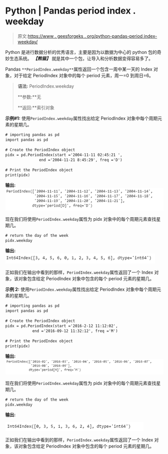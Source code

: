 # Python | Pandas period index . weekday

> 原文:[https://www . geesforgeks . org/python-pandas-period index-weekday/](https://www.geeksforgeeks.org/python-pandas-periodindex-weekday/)

Python 是进行数据分析的优秀语言，主要是因为以数据为中心的 python 包的奇妙生态系统。 ***【熊猫】*** 就是其中一个包，让导入和分析数据变得容易多了。

Pandas `**PeriodIndex.weekday**`属性返回一个包含一周中某一天的 Index 对象，对于给定 PeriodIndex 对象中的每个 period 元素，周一=0 到周日=6。

> **语法:** PeriodIndex.weekday
> 
> **参数:**无
> 
> **返回:**索引对象

**示例#1:** 使用`PeriodIndex.weekday`属性找出给定 PeriodIndex 对象中每个周期元素的星期几。

```
# importing pandas as pd
import pandas as pd

# Create the PeriodIndex object
pidx = pd.PeriodIndex(start ='2004-11-11 02:45:21 ', 
               end ='2004-11-21 8:45:29', freq ='D')

# Print the PeriodIndex object
print(pidx)
```

**输出:**
![](img/e450cb83bc7578514d3e77f8b331051e.png)

现在我们将使用`PeriodIndex.weekday`属性为 pidx 对象中的每个周期元素查找星期几。

```
# return the day of the week
pidx.weekday
```

**输出:**
![](img/d36bc55c44cf64ad366104c1d0786162.png)

正如我们在输出中看到的那样，`PeriodIndex.weekday`属性返回了一个 Index 对象，该对象包含给定 PeriodIndex 对象中包含的每个 period 元素的星期几。

**示例 2:** 使用`PeriodIndex.weekday`属性找出给定 PeriodIndex 对象中每个周期元素的星期几。

```
# importing pandas as pd
import pandas as pd

# Create the PeriodIndex object
pidx = pd.PeriodIndex(start ='2016-2-12 11:12:02',
            end ='2016-09-12 11:32:12', freq ='M')

# Print the PeriodIndex object
print(pidx)
```

**输出:**
![](img/a9b4b792185dbb89ed084839e4a77192.png)

现在我们将使用`PeriodIndex.weekday`属性为 pidx 对象中的每个周期元素查找星期几。

```
# return the day of the week
pidx.weekday
```

**输出:**

![](img/44ec638e3e7e69a8ae6ad3c613c01cf7.png)

正如我们在输出中看到的那样，`PeriodIndex.weekday`属性返回了一个 Index 对象，该对象包含给定 PeriodIndex 对象中包含的每个 period 元素的星期几。
